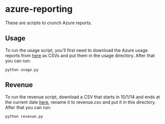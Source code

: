 # azure-reporting
These are scripts to crunch Azure reports.  

## Usage
To run the usage script, you'll first need to download the Azure usage reports from [here](https://cloudpartner.azure.com/#insights/ordersandusage) as CSVs and put them in the usage directory.  After that you can run:

    python usage.py

## Revenue
To run the revenue script, download a CSV that starts in 10/1/14 and ends at the current date [here](https://cloudpartner.azure.com/#insights/payout), rename it to revenue.csv and put it in this directory.  After that you can run:

    python revenue.py
